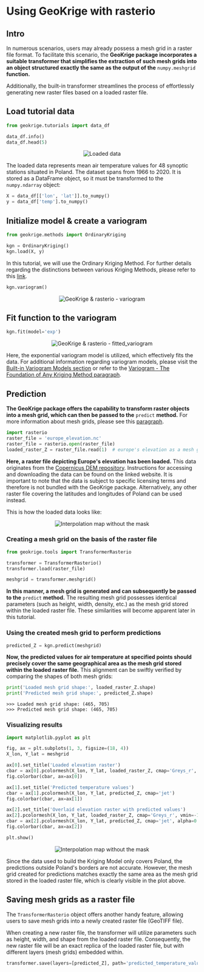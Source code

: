 # Using GeoKrige with rasterio

## Intro

In numerous scenarios, users may already possess a mesh grid in a raster file format. To facilitate this scenario, the 
**GeoKrige package incorporates a suitable transformer that simplifies the extraction of such mesh grids into an object 
structured exactly the same as the output of the** `numpy.meshgrid` **function.**

Additionally, the built-in transformer streamlines the process of effortlessly generating new raster files based on a 
loaded raster file.

## Load tutorial data
```py
from geokrige.tutorials import data_df

data_df.info()
data_df.head(5)
```

<p align="center">
    <img alt="Loaded data" src="../images/using_geokrige_with_rasterio-loaded_data_info_and_head.png"/>
</p>

The loaded data represents mean air temperature values for 48 synoptic stations situated in Poland. The dataset spans 
from 1966 to 2020. It is stored as a DataFrame object, so it must be transformed to the `numpy.ndarray` object:

```py
X = data_df[['lon', 'lat']].to_numpy()
y = data_df['temp'].to_numpy()
```

## Initialize model & create a variogram
```py
from geokrige.methods import OrdinaryKriging

kgn = OrdinaryKriging()
kgn.load(X, y)
```

In this tutorial, we will use the Ordinary Kriging Method. For further details regarding the distinctions between 
various Kriging Methods, please refer to this [link](kriging_classes_description.md).

```py
kgn.variogram()
```

<p align="center">
    <img alt="GeoKrige & rasterio - variogram" src="../images/using_geokrige_with_rasterio-variogram.png"/>
</p>

## Fit function to the variogram

```py
kgn.fit(model='exp')
```

<p align="center">
    <img alt="GeoKrige & rasterio - fitted_variogram" src="../images/using_geokrige_with_rasterio-fitted_variogram.png"/>
</p>

Here, the exponential variogram model is utilized, which effectively fits the data. For additional information regarding 
variogram models, please visit the [Built-in Variogram Models section](built-in_variogram_models.md) or refer to the 
[Variogram - The Foundation of Any Kriging Method paragraph](getting_started.md#variogram-the-foundation-of-any-kriging-method).

## Prediction

**The GeoKrige package offers the capability to transform raster objects into a mesh grid, which can then be passed to 
the** `predict` **method.** For more information about mesh grids, please see this [paragraph](getting_started.md/#using-the-kriging-model-to-make-predictions).

```py
import rasterio
raster_file = 'europe_elevation.nc'
raster_file = rasterio.open(raster_file)
loaded_raster_Z = raster_file.read(1)  # europe's elevation as a mesh grid
```

**Here, a raster file depicting Europe's elevation has been loaded.** This data originates from the [Copernicus DEM repository](https://spacedata.copernicus.eu/collections/copernicus-digital-elevation-model). 
Instructions for accessing and downloading the data can be found on the linked website. It is important to note that the 
data is subject to specific licensing terms and therefore is not bundled with the GeoKrige package. Alternatively, any 
other raster file covering the latitudes and longitudes of Poland can be used instead.

This is how the loaded data looks like:

<p align="center">
    <img alt="Interpolation map without the mask" src="../images/using_geokrige_with_rasterio-loaded_raster_data.png"/>
</p>

### Creating a mesh grid on the basis of the raster file

```py
from geokrige.tools import TransformerRasterio

transformer = TransformerRasterio()
transformer.load(raster_file)

meshgrid = transformer.meshgrid()
```

**In this manner, a mesh grid is generated and can subsequently be passed to the** `predict` **method.** The resulting 
mesh grid possesses identical parameters (such as height, width, density, etc.) as the mesh grid stored within the 
loaded raster file. These similarities will become apparent later in this tutorial.

### Using the created mesh grid to perform predictions

```py
predicted_Z = kgn.predict(meshgrid)
```

**Now, the predicted values for air temperature at specified points should precisely cover the same geographical area as 
the mesh grid stored within the loaded raster file.** This alignment can be swiftly verified by comparing the shapes of 
both mesh grids:

```py
print('Loaded mesh grid shape:', loaded_raster_Z.shape)
print('Predicted mesh grid shape:', predicted_Z.shape)
```

```
>>> Loaded mesh grid shape: (465, 705)
>>> Predicted mesh grid shape: (465, 705)
```

### Visualizing results

```py
import matplotlib.pyplot as plt
```

```py
fig, ax = plt.subplots(1, 3, figsize=(18, 4))
X_lon, Y_lat = meshgrid

ax[0].set_title('Loaded elevation raster')
cbar = ax[0].pcolormesh(X_lon, Y_lat, loaded_raster_Z, cmap='Greys_r', vmin=-1000)
fig.colorbar(cbar, ax=ax[0])

ax[1].set_title('Predicted temperature values')
cbar = ax[1].pcolormesh(X_lon, Y_lat, predicted_Z, cmap='jet')
fig.colorbar(cbar, ax=ax[1])

ax[2].set_title('Overlaid elevation raster with predicted values')
ax[2].pcolormesh(X_lon, Y_lat, loaded_raster_Z, cmap='Greys_r', vmin=-1000)
cbar = ax[2].pcolormesh(X_lon, Y_lat, predicted_Z, cmap='jet', alpha=0.5)
fig.colorbar(cbar, ax=ax[2])

plt.show()
```

<p align="center">
    <img alt="Interpolation map without the mask" src="../images/using_geokrige_with_rasterio-mesh_grids_differences.png"/>
</p>

Since the data used to build the Kriging Model only covers Poland, the predictions outside Poland's borders are not 
accurate. However, the mesh grid created for predictions matches exactly the same area as the mesh grid stored in 
the loaded raster file, which is clearly visible in the plot above.

## Saving mesh grids as a raster file

The `TransformerRasterio` object offers another handy feature, allowing users to save mesh grids into a newly created 
raster file (GeoTIFF file).

When creating a new raster file, the transformer will utilize parameters such as height, width, and shape from the 
loaded raster file. Consequently, the new raster file will be an exact replica of the loaded raster file, but with 
different layers (mesh grids) embedded within.

```py
transformer.save(layers=[predicted_Z], path='predicted_temperature_values.tif')
```
